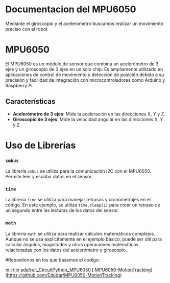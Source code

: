 

# Documentacion del MPU6050

Mediante el giroscopio y el acelerometro buscamos realizar un movimiento preciso con el robot 

# MPU6050
 El MPU6050 es un módulo de sensor que combina un acelerómetro de 3 ejes y un giroscopio de 3 ejes en un solo chip. Es ampliamente utilizado en aplicaciones de control de movimiento y detección de posición debido a su precisión y facilidad de integración con microcontroladores como Arduino y Raspberry Pi.
 
## Características 
- **Acelerómetro de 3 ejes**: Mide la aceleración en las direcciones X, Y y Z. 
-  **Giroscopio de 3 ejes**: Mide la velocidad angular en las direcciones X, Y y Z


# Uso de Librerías

### `smbus`

La librería `smbus` se utiliza para la comunicación I2C con el MPU6050. Permite leer y escribir datos en el sensor.

### `time`

La librería `time` se utiliza para manejar retrasos y cronometrajes en el código. En este ejemplo, se utiliza `time.sleep(1)` para crear un retraso de un segundo entre las lecturas de los datos del sensor.

### `math`

La librería `math` se utiliza para realizar cálculos matemáticos complejos. Aunque no se usa explícitamente en el ejemplo básico, puede ser útil para calcular ángulos, magnitudes y otras operaciones matemáticas relacionadas con los datos del acelerómetro y giroscopio..

#Repositorios en los que basamos el codigo:


[m-rtijn](https://github.com/m-rtijn/mpu6050/blob/master/README.rst)
[adafruit_CircuitPython_MPU6050](https://github.com/adafruit/Adafruit_CircuitPython_MPU6050)
[ [MPU6050-MotionTracking](https://github.com/Edubgr/MPU6050-MotionTracking)](https://github.com/Edubgr/MPU6050-MotionTracking)
